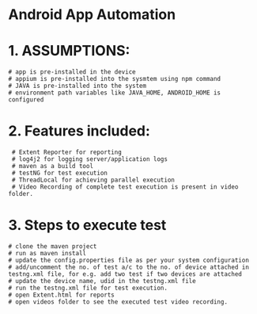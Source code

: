 # Android App Automation

# 1. ASSUMPTIONS:
    # app is pre-installed in the device
    # appium is pre-installed into the sysmtem using npm command
    # JAVA is pre-installed into the system
    # environment path variables like JAVA_HOME, ANDROID_HOME is configured
  
# 2. Features included:
     # Extent Reporter for reporting
     # log4j2 for logging server/application logs
     # maven as a build tool
     # testNG for test execution
     # ThreadLocal for achieving parallel execution
     # Video Recording of complete test execution is present in video folder.
 
# 3. Steps to execute test
    # clone the maven project
    # run as maven install
    # update the config.properties file as per your system configuration
    # add/uncomment the no. of test a/c to the no. of device attached in testng.xml file, for e.g. add two test if two devices are attached
    # update the device name, udid in the testng.xml file
    # run the testng.xml file for test execution.
    # open Extent.html for reports
    # open videos folder to see the executed test video recording.
    
 
